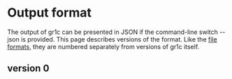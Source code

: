 Output format
=============

The output of gr1c can be presented in JSON if the command-line switch --json is
provided. This page describes versions of the format.  Like the [file formats](./formats.md),
they are numbered separately from versions of gr1c itself.

<h2 id="gr1coutv0">version 0</h2>
